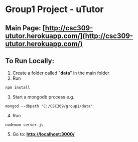 # Group1 Project - uTutor

## Main Page: __[http://csc309-ututor.herokuapp.com/](http://csc309-ututor.herokuapp.com/)__


## To Run Locally:
1. Create a folder called "__data__" in the main folder
2. Run
  ```
  npm install
  ```
3. Start a mongodb process e.g. 
  ```
  mongod --dbpath "C:/CSC309/group1/data"
  ```
4. Run
  ```
  nodemon server.js
  ```
5. Go to: __[http://localhost:3000/](http://localhost:3000/)__
